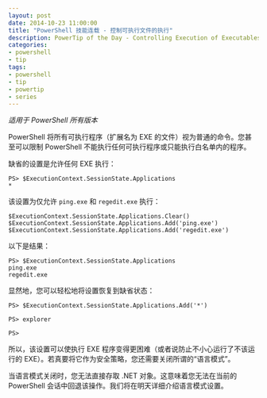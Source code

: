 ```yaml
---
layout: post
date: 2014-10-23 11:00:00
title: "PowerShell 技能连载 - 控制可执行文件的执行"
description: PowerTip of the Day - Controlling Execution of Executables
categories:
- powershell
- tip
tags:
- powershell
- tip
- powertip
- series
---
```

_适用于 PowerShell 所有版本_

PowerShell 将所有可执行程序（扩展名为 EXE 的文件）视为普通的命令。您甚至可以限制 PowerShell 不能执行任何可执行程序或只能执行白名单内的程序。

缺省的设置是允许任何 EXE 执行：

    PS> $ExecutionContext.SessionState.Applications
    *

该设置为仅允许 `ping.exe` 和 `regedit.exe` 执行：

    $ExecutionContext.SessionState.Applications.Clear()
    $ExecutionContext.SessionState.Applications.Add('ping.exe')
    $ExecutionContext.SessionState.Applications.Add('regedit.exe')

以下是结果：

    PS> $ExecutionContext.SessionState.Applications
    ping.exe
    regedit.exe

显然地，您可以轻松地将设置恢复到缺省状态：

    PS> $ExecutionContext.SessionState.Applications.Add('*')

    PS> explorer

    PS>

所以，该设置可以使执行 EXE 程序变得更困难（或者说防止不小心运行了不该运行的 EXE）。若真要将它作为安全策略，您还需要关闭所谓的“语言模式”。

当语言模式关闭时，您无法直接存取 .NET 对象。这意味着您无法在当前的 PowerShell 会话中回退该操作。我们将在明天详细介绍语言模式设置。

<!--本文国际来源：[Controlling Execution of Executables](http://community.idera.com/powershell/powertips/b/tips/posts/controlling-execution-of-executables)-->
